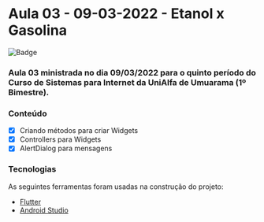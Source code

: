 # Aula 03 - 09-03-2022 - Etanol x Gasolina

![Badge](https://img.shields.io/badge/Marcos%20Dias%20Vendramini-Flutter-blue)

### Aula 03 ministrada no dia 09/03/2022 para o quinto período do Curso de Sistemas para Internet da UniAlfa de Umuarama (1º Bimestre).

### Conteúdo

- [x] Criando métodos para criar Widgets
- [x] Controllers para Widgets
- [x] AlertDialog para mensagens

### Tecnologias

As seguintes ferramentas foram usadas na construção do projeto:

- [Flutter](https://flutter.dev/)
- [Android Studio](https://developer.android.com/studio)
